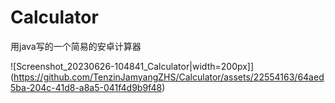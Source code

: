 # Calculator
用java写的一个简易的安卓计算器

![Screenshot_20230626-104841_Calculator|width=200px]](https://github.com/TenzinJamyangZHS/Calculator/assets/22554163/64aed5ba-204c-41d8-a8a5-041f4d9b9f48)
